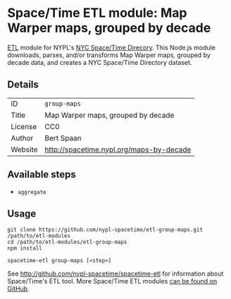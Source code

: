 # Space/Time ETL module: Map Warper maps, grouped by decade

[ETL](https://en.wikipedia.org/wiki/Extract,_transform,_load) module for NYPL's [NYC Space/Time Direcory](http://spacetime.nypl.org/). This Node.js module downloads, parses, and/or transforms Map Warper maps, grouped by decade data, and creates a NYC Space/Time Directory dataset.

## Details

<table>
<tbody>

<tr>
<td>ID</td>
<td><code>group-maps</code></td>
</tr>

<tr>
<td>Title</td>
<td>Map Warper maps, grouped by decade</td>
</tr>

<tr>
<td>License</td>
<td>CC0</td>
</tr>

<tr>
<td>Author</td>
<td>Bert Spaan</td>
</tr>

<tr>
<td>Website</td>
<td><a href="http://spacetime.nypl.org/maps-by-decade">http://spacetime.nypl.org/maps-by-decade</a></td>
</tr>
</tbody>
</table>

## Available steps

  - `aggregate`

## Usage

```
git clone https://github.com/nypl-spacetime/etl-group-maps.git /path/to/etl-modules
cd /path/to/etl-modules/etl-group-maps
npm install

spacetime-etl group-maps [<step>]
```

See http://github.com/nypl-spacetime/spacetime-etl for information about Space/Time's ETL tool. More Space/Time ETL modules [can be found on GitHub](https://github.com/search?utf8=%E2%9C%93&q=org%3Anypl-spacetime+etl-&type=Repositories&ref=advsearch&l=&l=).
